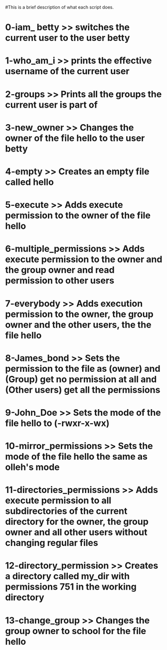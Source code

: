 #This is a brief description of what each script does.

# 0-iam_ betty >> switches the current user to the user betty
# 1-who_am_i  >> prints the effective username of the current user
# 2-groups >> Prints all the groups the current user is part of
# 3-new_owner >> Changes the owner of the file hello to the user betty
# 4-empty >> Creates an empty file called hello
# 5-execute >> Adds execute permission to the owner of the file hello
# 6-multiple_permissions >> Adds execute permission to the owner and the group owner and read permission to other users
# 7-everybody >> Adds execution permission to the owner, the group owner and the other users, the the file hello
# 8-James_bond >> Sets the permission to the file as (owner) and (Group) get no permission at all and (Other users) get all the permissions
# 9-John_Doe >> Sets the mode of the file hello to (-rwxr-x-wx)
# 10-mirror_permissions >> Sets the mode of the file hello the same as olleh's mode
# 11-directories_permissions >> Adds execute permission to all subdirectories of the current directory for the owner, the group owner and all other users without changing regular files
# 12-directory_permission >> Creates a directory called my_dir with permissions 751 in the working directory
# 13-change_group >> Changes the group owner to school for the file hello
